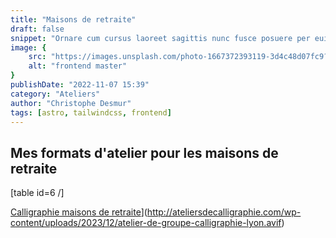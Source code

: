 ```yaml
---
title: "Maisons de retraite"
draft: false
snippet: "Ornare cum cursus laoreet sagittis nunc fusce posuere per euismod dis vehicula a, semper fames lacus maecenas dictumst pulvinar neque enim non potenti. Torquent hac sociosqu eleifend potenti."
image: {
    src: "https://images.unsplash.com/photo-1667372393119-3d4c48d07fc9?&fit=crop&w=430&h=240",
    alt: "frontend master"
}
publishDate: "2022-11-07 15:39"
category: "Ateliers"
author: "Christophe Desmur"
tags: [astro, tailwindcss, frontend]
---
```



## Mes formats d'atelier pour les maisons de retraite

\[table id=6 /\]

[Calligraphie maisons de retraite](atelier-de-groupe-calligraphie-lyon.avif)](http://ateliersdecalligraphie.com/wp-content/uploads/2023/12/atelier-de-groupe-calligraphie-lyon.avif)
